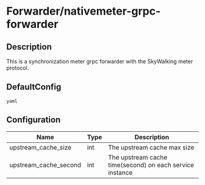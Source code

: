 # Forwarder/nativemeter-grpc-forwarder
## Description
This is a synchronization meter grpc forwarder with the SkyWalking meter protocol.
## DefaultConfig
```yaml```
## Configuration
|Name|Type|Description|
|----|----|-----------|
| upstream_cache_size | int | The upstream cache max size |
| upstream_cache_second | int | The upstream cache time(second) on each service instance |

